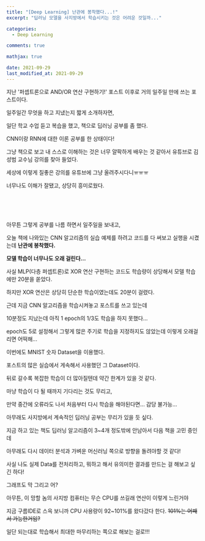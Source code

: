 ```yaml
---
title: "[Deep Learning] 난관에 봉착했다...!"
excerpt: "딥러닝 모델을 사지방에서 학습시키는 것은 어려운 것일까..."

categories:
  - Deep Learning

comments: true

mathjax: true

date: 2021-09-29
last_modified_at: 2021-09-29
---
```



지난 '퍼셉트론으로 AND/OR 연산 구현하기!' 포스트 이후로 거의 일주일 만에 쓰는 포스트이다.


일주일간 무엇을 하고 지냈는지 짧게 소개하자면,


일단 학교 수업 듣고 복습을 했고, 책으로 딥러닝 공부를 좀 했다.


CNN이랑 RNN에 대한 이론 공부를 한 상태이다!


그냥 책으로 보고 내 스스로 이해하는 것은 너무 얄팍하게 배우는 것 같아서 유튜브로 김성범 교수님 강의를 찾아 들었다.


세상에 이렇게 질좋은 강의를 유튜브에 그냥 올려주시다니ㅠㅠㅠ


너무나도 이해가 잘됐고, 상당히 흥미로웠다.


　


　


아무튼 그렇게 공부를 나름 하면서 일주일을 보내고,


오늘 책에 나와있는 CNN 알고리즘의 실습 예제를 하려고 코드를 다 써보고 실행을 시켰는데 **난관에 봉착했다.**


**모델 학습이 너무나도 오래 걸린다...**


사실 MLP(다층 퍼셉트론)로 XOR 연산 구현하는 코드도 학습량이 상당해서 모델 학습에만 20분을 쏟았다.


하지만 XOR 연산은 상당히 단순한 학습이였는데도 20분이 걸렸다.


근데 지금 CNN 알고리즘을 학습시켜놓고 포스트를 쓰고 있는데


10분정도 지났는데 아직 1 epoch의 1/3도 학습을 하지 못했다...


epoch도 5로 설정해서 그렇게 많은 주기로 학습을 지정하지도 않았는데 이렇게 오래걸리면 어떡해...


이번에도 MNIST 숫자 Dataset을 이용했다.


포스트의 많은 실습에서 게속해서 사용했던 그 Dataset이다.


뒤로 갈수록 복잡한 학습이 더 많아질텐데 약간 한계가 있을 것 같다.


마냥 학습이 다 될 때까지 기다리는 것도 무리고,


만약 중간에 오류라도 나서 처음부터 다시 학습을 해야된다면... 감당 불가능...


아무래도 사지방에서 계속적인 딥러닝 공부는 무리가 있을 듯 싶다.


지금 하고 있는 책도 딥러닝 알고리즘이 3~4개 정도밖에 안남아서 다음 책을 고민 중인데


아무래도 다시 데이터 분석과 가벼운 머신러닝 쪽으로 방향을 돌려야할 것 같다!


사실 나도 실제 Data를 전처리하고, 뭐하고 해서 유의미한 결과를 만드는 걸 해보고 싶긴 하다!


그래프도 막 그리고 어?


아무튼, 이 망할 놈의 사지방 컴퓨터는 무슨 CPU를 쓰길래 연산이 이렇게 느린거야


지금 구름IDE로 스윽 보니까 CPU 사용량이 92~101%를 왔다갔다 한다. ~~101%는 어째서 가능한거임?~~


일단 되는대로 학습해서 최대한 마무리하는 쪽으로 해보는 걸로!!!
